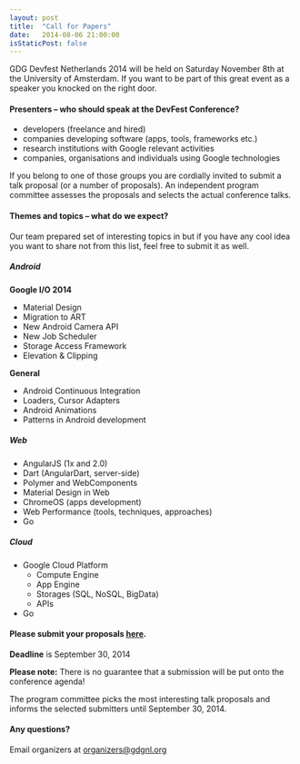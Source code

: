 ```yaml
---
layout: post
title:  "Call for Papers"
date:   2014-08-06 21:00:00
isStaticPost: false
---
```

GDG Devfest Netherlands 2014 will be held on Saturday November 8th at the University of Amsterdam. If you want to be part of this great event as a speaker you knocked on the right door.

#### Presenters – who should speak at the DevFest Conference?

* developers (freelance and hired)
* companies developing software (apps, tools, frameworks etc.)
* research institutions with Google relevant activities
* companies, organisations and individuals using Google technologies

If you belong to one of those groups you are cordially invited to submit a talk proposal (or a number of proposals). An independent program committee assesses the proposals and selects the actual conference talks.<br/>

#### Themes and topics – what do we expect?
Our team prepared set of interesting topics in but if you have any cool idea you want to share not from this list, feel free to submit it as well.

##### Android

__Google I/O 2014__

* Material Design
* Migration to ART
* New Android Camera API
* New Job Scheduler
* Storage Access Framework
* Elevation & Clipping

__General__

* Android Continuous Integration
* Loaders, Cursor Adapters
* Android Animations
* Patterns in Android development

##### Web

* AngularJS (1x and 2.0)
* Dart (AngularDart, server-side)
* Polymer and WebComponents
* Material Design in Web
* ChromeOS (apps development)
* Web Performance (tools, techniques, approaches)
* Go


##### Cloud

* Google Cloud Platform
  * Compute Engine
  * App Engine
  * Storages (SQL, NoSQL, BigData)
  * APIs
* Go


#### Please submit your proposals [here](http://j.mp/1odkbc8).
__Deadline__ is September 30, 2014

__Please note:__ There is no guarantee that a submission will be put onto the conference agenda!<br/>

The program committee picks the most interesting talk proposals and informs the selected submitters until September 30, 2014.<br/>

#### Any questions? 
Email organizers at [organizers@gdgnl.org](mailto:organizers@gdgnl.org)